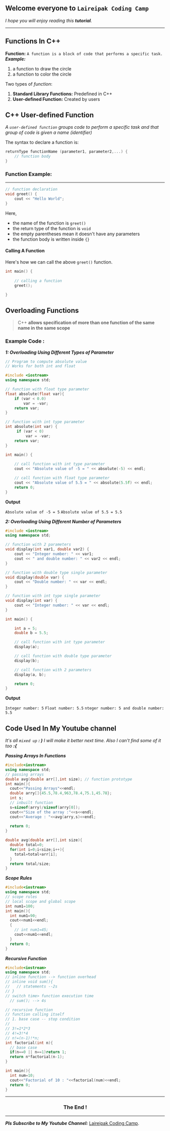 **Welcome everyone to `Laireipak Coding Camp`** 
---
*I hope you will enjoy  reading this **tutorial**.*

---

## Functions In C++
**Function:** `A function is a block of code that performs a specific task.`
***Example:***
1. a function to draw the circle
2. a function to color the circle

Two types of *function*:

1.  **Standard Library Functions:**  Predefined in C++
2.  **User-defined Function:**  Created by users

**C++ User-defined Function**
---
*A `user-defined function` groups code to perform a specific task and that group of code is given a name (identifier)*

The syntax to declare a function is:
```C++
returnType functionName (parameter1, parameter2,...) {
    // function body   
}
```
### Function Example:
---
```c++
// function declaration
void greet() {
    cout << "Hello World";
}
```

Here,

-   the name of the function is  `greet()`
-   the return type of the function is  `void`
-   the empty parentheses mean it doesn't have any parameters
-   the function body is written inside  `{}`
#### Calling A Function
Here's how we can call the above  `greet()`  function.

```C++
int main() {
     
    // calling a function   
    greet(); 

}
```

## Overloading Functions

>C++ **allows specification of more than one function of the same name in the same scope**


### Example Code :
***1: Overloading Using Different Types of Parameter***

```C++
// Program to compute absolute value
// Works for both int and float

#include <iostream>
using namespace std;

// function with float type parameter
float absolute(float var){
    if (var < 0.0)
        var = -var;
    return var;
}

// function with int type parameter
int absolute(int var) {
     if (var < 0)
         var = -var;
    return var;
}

int main() {
    
    // call function with int type parameter
    cout << "Absolute value of -5 = " << absolute(-5) << endl;

    // call function with float type parameter
    cout << "Absolute value of 5.5 = " << absolute(5.5f) << endl;
    return 0;
}
```

**Output**

`Absolute value of -5 = 5`
`Absolute value of 5.5 = 5.5`


***2: Overloading Using Different Number of Parameters***

```C++
#include <iostream>
using namespace std;

// function with 2 parameters
void display(int var1, double var2) {
    cout << "Integer number: " << var1;
    cout << " and double number: " << var2 << endl;
}

// function with double type single parameter
void display(double var) {
    cout << "Double number: " << var << endl;
}

// function with int type single parameter
void display(int var) {
    cout << "Integer number: " << var << endl;
}

int main() {

    int a = 5;
    double b = 5.5;

    // call function with int type parameter
    display(a);

    // call function with double type parameter
    display(b);

    // call function with 2 parameters
    display(a, b);

    return 0;
}
```

**Output**

`Integer number: 5`
`Float number: 5.5`
`nteger number: 5 and double number: 5.5`





**Code Used In My Youtube channel**
---
*It's all ``mixed up`` **: )** I will make it better next time. Also I can't find some of it too **:{***

***Passing Arrays In Functions***
```c++
#include<iostream>
using namespace std;
// passing arrays
double avg(double arr[],int size); // function prototype
int main(){
  cout<<"Passing Arrays"<<endl;
  double arry[]{45.5,78.4,963,78.4,75.1,45.78};
  int s;
  // inbuilt function
  s=sizeof(arry)/sizeof(arry[0]);
  cout<<"Size of the array :"<<s<<endl;
  cout<<"Average : "<<avg(arry,s)<<endl;
  
  return 0;
}

double avg(double arr[],int size){
  double total=0;
  for(int i=0;i<size;i++){
    total=total+arr[i];
  }
  return total/size;
}
```

***Scope Rules***
```C++
#include<iostream>
using namespace std;
// scope rules
// local scope and global scope
int num1=100;
int main(){
  int num1=90;
  cout<<num1<<endl;
  {
    // int num1=45;
    cout<<num1<<endl;
  }
  return 0;
}
```
***Recursive Function***
```c++
#include<iostream>
using namespace std;
// inline function --> function overhead
// inline void sum(){
//   // statements --2s
// }
// switch time> function execution time
  // sum(); --> 4s

// recursive function
// function calling itself
// 1. base case -- stop condition
// 
// 3!=1*2*3
// 4!=3!*4
// n!=(n-1)!*n;
int factorial(int n){
  // base case
  if(n==0 || n==1)return 1;
  return n*factorial(n-1);
}

int main(){
  int num=10;
  cout<<"Factorial of 10 : "<<factorial(num)<<endl;
  return 0;
}
```
---
###  &emsp; &emsp;&emsp;&emsp;&emsp;&emsp;&emsp;&emsp;&emsp;&emsp;&emsp;The End !
---


***Pls Subscribe to My Youtube Channel:***
[Laireipak Coding Camp][2].

[2]:https://www.youtube.com/channel/UC_q7L6OcumcniSqvvYs21Lw 
